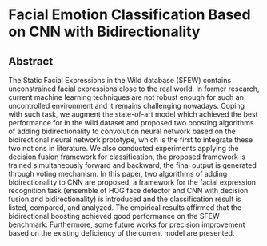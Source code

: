 # Facial Emotion Classification Based on CNN with Bidirectionality

## Abstract
The Static Facial Expressions in the Wild database (SFEW) contains unconstrained facial expressions close to the real world. In former research, current machine learning techniques are not robust enough for such an uncontrolled environment and it remains challenging nowadays. Coping with such task, we augment the state-of-art model which achieved the best performance for in the wild dataset and proposed two boosting algorithms of adding bidirectionality to convolution neural network based on the bidirectional neural network prototype, which is the first to integrate these two notions in literature. We also conducted experiments applying the decision fusion framework for classification, the proposed framework is trained simultaneously forward and backward, the final output is generated through voting mechanism. In this paper, two algorithms of adding bidirectionality to CNN are proposed, a framework for the facial expression recognition task (ensemble of HOG face detector and CNN with decision fusion and bidirectionality) is introduced and the classification result is listed, compared, and analyzed. The empirical results affirmed that the bidirectional boosting achieved good performance on the SFEW benchmark. Furthermore, some future works for precision improvement based on the existing deficiency of the current model are presented.

